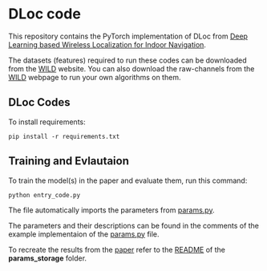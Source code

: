# DLoc code

This repository contains the PyTorch implementation of DLoc from [Deep Learning based Wireless Localization for Indoor Navigation](https://dl.acm.org/doi/pdf/10.1145/3372224.3380894). 

The datasets (features) required to run these codes can be downloaded from the [WILD](https://wcsng.ucsd.edu/wild/) website. You can also download the raw-channels from the [WILD](https://wcsng.ucsd.edu/wild/) webpage to run your own algorithms on them.

## DLoc Codes

To install requirements:

```setup
pip install -r requirements.txt
```


## Training and Evlautaion

To train the model(s) in the paper and evaluate them, run this command:

```train_test
python entry_code.py
```

The file automatically imports the parameters from [params.py](params.py).

The parameters and their descriptions can be found in the comments of the example implementaion of the [params.py](params.py) file.

To recreate the results from the [paper](https://dl.acm.org/doi/pdf/10.1145/3372224.3380894) refer to the [README](./params_storage/README.md) of the **params_storage** folder.
